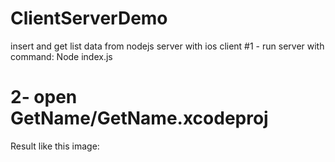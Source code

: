 # ClientServerDemo
insert and get list data from nodejs server with ios client
#1 - run server with command:
Node index.js 
# 2- open GetName/GetName.xcodeproj
Result like this image:
